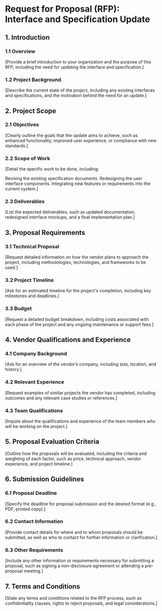 # Request for Proposal (RFP): Interface and Specification Update

## 1. Introduction

### 1.1 Overview
[Provide a brief introduction to your organization and the purpose of this RFP, including the need for updating the interface and specification.]

### 1.2 Project Background
[Describe the current state of the project, including any existing interfaces and specifications, and the motivation behind the need for an update.]

## 2. Project Scope

### 2.1 Objectives
[Clearly outline the goals that the update aims to achieve, such as enhanced functionality, improved user experience, or compliance with new standards.]

### 2.2 Scope of Work
[Detail the specific work to be done, including:

Revising the existing specification documents.
Redesigning the user interface components.
Integrating new features or requirements into the current system.]

### 2.3 Deliverables
[List the expected deliverables, such as updated documentation, redesigned interface mockups, and a final implementation plan.]

## 3. Proposal Requirements

### 3.1 Technical Proposal
[Request detailed information on how the vendor plans to approach the project, including methodologies, technologies, and frameworks to be used.]

### 3.2 Project Timeline
[Ask for an estimated timeline for the project's completion, including key milestones and deadlines.]

### 3.3 Budget
[Request a detailed budget breakdown, including costs associated with each phase of the project and any ongoing maintenance or support fees.]

## 4. Vendor Qualifications and Experience

### 4.1 Company Background
[Ask for an overview of the vendor’s company, including size, location, and history.]

### 4.2 Relevant Experience
[Request examples of similar projects the vendor has completed, including outcomes and any relevant case studies or references.]

### 4.3 Team Qualifications
[Inquire about the qualifications and experience of the team members who will be working on the project.]

## 5. Proposal Evaluation Criteria

[Outline how the proposals will be evaluated, including the criteria and weighting of each factor, such as price, technical approach, vendor experience, and project timeline.]

## 6. Submission Guidelines

### 6.1 Proposal Deadline
[Specify the deadline for proposal submission and the desired format (e.g., PDF, printed copy).]

### 6.2 Contact Information
[Provide contact details for where and to whom proposals should be submitted, as well as who to contact for further information or clarification.]

### 6.3 Other Requirements
[Include any other information or requirements necessary for submitting a proposal, such as signing a non-disclosure agreement or attending a pre-proposal meeting.]

## 7. Terms and Conditions

[State any terms and conditions related to the RFP process, such as confidentiality clauses, rights to reject proposals, and legal considerations.]
